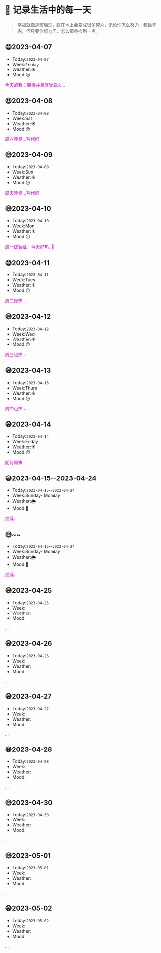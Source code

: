 # :sparkling_heart: 记录生活中的每一天

> 幸福就像是玻璃球，跌在地上会变成很多碎片，无论你怎么努力，都捡不完，但只要你努力了，怎么都会捡到一点。

## :smile:2023-04-07

* Today:`2023-04-07`
* Week:`Friday`
* Weather:☀️
* Mood:😃
  
<font color="#dd00dd">今天的我：期待并且享受周末...</font><br />

## :laughing:2023-04-08
* Today:`2023-04-08`
* Week:Sat
* Weather:☀️
* Mood:😚
  
<font color="#dd00dd">周六睡觉...写代码</font><br />

## :sweat_smile:2023-04-09

* Today:`2023-04-09`
* Week:Sun
* Weather:☀️
* Mood:😚
  
<font color="#dd00dd">周天睡觉...写代码</font><br />

## :sweat_smile:2023-04-10

* Today:`2023-04-10`
* Week:Mon
* Weather:☀️
* Mood:😚
  
<font color="#dd00dd">周一综合征，今天好热..🥵</font><br />


## :sweat_smile:2023-04-11

* Today:`2023-04-11`
* Week:Tues
* Weather:☀️
* Mood:😚
  
<font color="#dd00dd">周二好热...</font><br />



## :sweat_smile:2023-04-12

* Today:`2023-04-12`
* Week:Wed
* Weather:☀️
* Mood:😚
  
<font color="#dd00dd">周三也热...</font><br />


## :sweat_smile:2023-04-13

* Today:`2023-04-13`
* Week:Thurs
* Weather:☀️
* Mood:😚
  
<font color="#dd00dd">周四也热...</font><br />

## :sweat_smile:2023-04-14

* Today:`2023-04-14`
* Week:Friday
* Weather:☀️
* Mood:😚
  
<font color="#dd00dd">期待周末</font><br />

## :sweat_smile:2023-04-15--2023-04-24
* Today:`2023-04-15`--`2023-04-24`
* Week:Sunday- Monday
* Weather:🌦️
* Mood:🥺
  
<font color="#dd00dd">烦躁...</font><br />

## :sweat_smile:~~
* Today:`2023-04-15`--`2023-04-24`
* Week:Sunday- Monday
* Weather:🌦️
* Mood:🥺
  
<font color="#dd00dd">烦躁...</font><br />


## :sweat_smile:2023-04-25

* Today:`2023-04-25`
* Week:
* Weather:
* Mood:
  
<font color="#dd00dd">...</font><br />

## :sweat_smile:2023-04-26

* Today:`2023-04-26`
* Week:
* Weather:
* Mood:
  
<font color="#dd00dd">...</font><br />

## :sweat_smile:2023-04-27

* Today:`2023-04-27`
* Week:
* Weather:
* Mood:
  
<font color="#dd00dd">...</font><br />

## :sweat_smile:2023-04-28

* Today:`2023-04-28`
* Week:
* Weather:
* Mood:
  
<font color="#dd00dd">...</font><br />

## :sweat_smile:2023-04-30

* Today:`2023-04-30`
* Week:
* Weather:
* Mood:
  
<font color="#dd00dd">...</font><br />

## :sweat_smile:2023-05-01

* Today:`2023-05-01`
* Week:
* Weather:
* Mood:
  
<font color="#dd00dd">...</font><br />

## :sweat_smile:2023-05-02

* Today:`2023-05-02`
* Week:
* Weather:
* Mood:
  
<font color="#dd00dd">...</font><br />